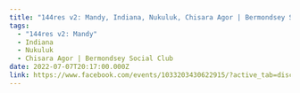 ```yaml
---
title: "144res v2: Mandy, Indiana, Nukuluk, Chisara Agor | Bermondsey Social Club"
tags:
  - "144res v2: Mandy"
  - Indiana
  - Nukuluk
  - Chisara Agor | Bermondsey Social Club
date: 2022-07-07T20:17:00.000Z
link: https://www.facebook.com/events/1033203430622915/?active_tab=discussion
---
```

